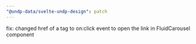 ```yaml
---
"@undp-data/svelte-undp-design": patch
---
```


fix: changed href of a tag to on:click event to open the link in FluidCarousel component
